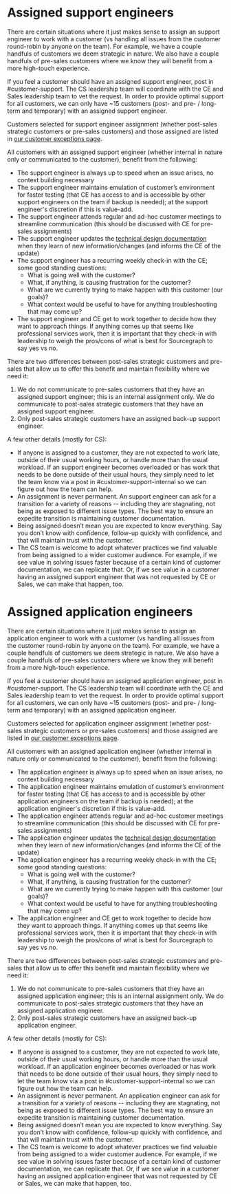 # Assigned support engineers

There are certain situations where it just makes sense to assign an support engineer to work with a customer (vs handling all issues from the customer round-robin by anyone on the team). For example, we have a couple handfuls of customers we deem strategic in nature. We also have a couple handfuls of pre-sales customers where we know they will benefit from a more high-touch experience.

If you feel a customer should have an assigned support engineer, post in #customer-support. The CS leadership team will coordinate with the CE and Sales leadership team to vet the request. In order to provide optimal support for all customers, we can only have ~15 customers (post- and pre- / long-term and temporary) with an assigned support engineer.

Customers selected for support engineer assignment (whether post-sales strategic customers or pre-sales customers) and those assigned are listed in [our customer exceptions page](../process/customer-exceptions.md).

All customers with an assigned support engineer (whether internal in nature only or communicated to the customer), benefit from the following:

- The support engineer is always up to speed when an issue arises, no context building necessary
- The support engineer maintains emulation of customer’s environment for faster testing (that CE has access to and is accessible by other support engineers on the team if backup is needed); at the support engineer's discretion if this is value-add.
- The support engineer attends regular and ad-hoc customer meetings to streamline communication (this should be discussed with CE for pre-sales assignments)
- The support engineer updates the [technical design documentation](https://docs.google.com/document/d/19qcdFcFpqHNE6OTgO8SwdTF7FfB4AJH6Hlqeywgv6Yc/edit#) when they learn of new information/changes (and informs the CE of the update)
- The support engineer has a recurring weekly check-in with the CE; some good standing questions:
  - What is going well with the customer?
  - What, if anything, is causing frustration for the customer?
  - What are we currently trying to make happen with this customer (our goals)?
  - What context would be useful to have for anything troubleshooting that may come up?
- The support engineer and CE get to work together to decide how they want to approach things. If anything comes up that seems like professional services work, then it is important that they check-in with leadership to weigh the pros/cons of what is best for Sourcegraph to say yes vs no.

There are two differences between post-sales strategic customers and pre-sales that allow us to offer this benefit and maintain flexibility where we need it:

1. We do not communicate to pre-sales customers that they have an assigned support engineer; this is an internal assignment only. We do communicate to post-sales strategic customers that they have an assigned support engineer.
2. Only post-sales strategic customers have an assigned back-up support engineer.

A few other details (mostly for CS):

- If anyone is assigned to a customer, they are not expected to work late, outside of their usual working hours, or handle more than the usual workload. If an support engineer becomes overloaded or has work that needs to be done outside of their usual hours, they simply need to let the team know via a post in #customer-support-internal so we can figure out how the team can help.
- An assignment is never permanent. An support engineer can ask for a transition for a variety of reasons -- including they are stagnating, not being as exposed to different issue types. The best way to ensure an expedite transition is maintaining customer documentation.
- Being assigned doesn’t mean you are expected to know everything. Say you don’t know with confidence, follow-up quickly with confidence, and that will maintain trust with the customer.
- The CS team is welcome to adopt whatever practices we find valuable from being assigned to a wider customer audience. For example, if we see value in solving issues faster because of a certain kind of customer documentation, we can replicate that. Or, if we see value in a customer having an assigned support engineer that was not requested by CE or Sales, we can make that happen, too.

# Assigned application engineers

There are certain situations where it just makes sense to assign an application engineer to work with a customer (vs handling all issues from the customer round-robin by anyone on the team). For example, we have a couple handfuls of customers we deem strategic in nature. We also have a couple handfuls of pre-sales customers where we know they will benefit from a more high-touch experience.

If you feel a customer should have an assigned application engineer, post in #customer-support. The CS leadership team will coordinate with the CE and Sales leadership team to vet the request. In order to provide optimal support for all customers, we can only have ~15 customers (post- and pre- / long-term and temporary) with an assigned application engineer.

Customers selected for application engineer assignment (whether post-sales strategic customers or pre-sales customers) and those assigned are listed in [our customer exceptions page](../process/customer-exceptions.md).

All customers with an assigned application engineer (whether internal in nature only or communicated to the customer), benefit from the following:

- The application engineer is always up to speed when an issue arises, no context building necessary
- The application engineer maintains emulation of customer’s environment for faster testing (that CE has access to and is accessible by other application engineers on the team if backup is needed); at the application engineer's discretion if this is value-add.
- The application engineer attends regular and ad-hoc customer meetings to streamline communication (this should be discussed with CE for pre-sales assignments)
- The application engineer updates the [technical design documentation](https://docs.google.com/document/d/19qcdFcFpqHNE6OTgO8SwdTF7FfB4AJH6Hlqeywgv6Yc/edit#) when they learn of new information/changes (and informs the CE of the update)
- The application engineer has a recurring weekly check-in with the CE; some good standing questions:
  - What is going well with the customer?
  - What, if anything, is causing frustration for the customer?
  - What are we currently trying to make happen with this customer (our goals)?
  - What context would be useful to have for anything troubleshooting that may come up?
- The application engineer and CE get to work together to decide how they want to approach things. If anything comes up that seems like professional services work, then it is important that they check-in with leadership to weigh the pros/cons of what is best for Sourcegraph to say yes vs no.

There are two differences between post-sales strategic customers and pre-sales that allow us to offer this benefit and maintain flexibility where we need it:

1. We do not communicate to pre-sales customers that they have an assigned application engineer; this is an internal assignment only. We do communicate to post-sales strategic customers that they have an assigned application engineer.
2. Only post-sales strategic customers have an assigned back-up application engineer.

A few other details (mostly for CS):

- If anyone is assigned to a customer, they are not expected to work late, outside of their usual working hours, or handle more than the usual workload. If an application engineer becomes overloaded or has work that needs to be done outside of their usual hours, they simply need to let the team know via a post in #customer-support-internal so we can figure out how the team can help.
- An assignment is never permanent. An application engineer can ask for a transition for a variety of reasons -- including they are stagnating, not being as exposed to different issue types. The best way to ensure an expedite transition is maintaining customer documentation.
- Being assigned doesn’t mean you are expected to know everything. Say you don’t know with confidence, follow-up quickly with confidence, and that will maintain trust with the customer.
- The CS team is welcome to adopt whatever practices we find valuable from being assigned to a wider customer audience. For example, if we see value in solving issues faster because of a certain kind of customer documentation, we can replicate that. Or, if we see value in a customer having an assigned application engineer that was not requested by CE or Sales, we can make that happen, too.
